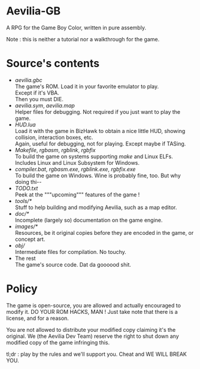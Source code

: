# Aevilia-GB

A RPG for the Game Boy Color, written in pure assembly.

Note : this is neither a tutorial nor a walkthrough for the game.


# Source's contents

- _aevilia.gbc_<br/>
  The game's ROM. Load it in your favorite emulator to play.<br/>
  Except if it's VBA.<br/>
  Then you must DIE.
- _aevilia.sym_, _aevilia.map_<br/>
  Helper files for debugging. Not required if you just want to play the game.
- _HUD.lua_<br/>
  Load it with the game in BizHawk to obtain a nice little HUD, showing collision, interaction boxes, etc.<br/>
  Again, useful for debugging, not for playing. Except maybe if TASing.
- _Makefile_, _rgbasm_, _rgblink_, _rgbfix_<br/>
  To build the game on systems supporting _make_ and Linux ELFs. Includes Linux and Linux Subsystem for Windows.
- _compiler.bat_, _rgbasm.exe_, _rgblink.exe_, _rgbfix.exe_<br/>
  To build the game on Windows. Wine is probably fine, too. But why doing thi--
- _TODO.txt_<br/>
  Peek at the """upcoming""" features of the game !
- _tools/*_<br/>
  Stuff to help building and modifying Aevilia, such as a map editor.
- _doc/*_<br/>
  Incomplete (largely so) documentation on the game engine.
- _images/*_<br/>
  Resources, be it original copies before they are encoded in the game, or concept art.
- _obj/_<br/>
  Intermediate files for compilation. No touchy.
- The rest<br/>
  The game's source code. Dat da goooood shit.


# Policy

The game is open-source, you are allowed and actually encouraged to modify it. DO YOUR ROM HACKS, MAN ! Just take note that there is a license, and for a reason.

You are not allowed to distribute your modified copy claiming it's the original. We (the Aevilia Dev Team) reserve the right to shut down any modified copy of the game infringing this.

tl;dr : play by the rules and we'll support you. Cheat and WE WILL BREAK YOU.
